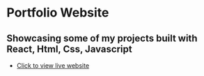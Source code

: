 # Portfolio Website
## Showcasing some of my projects built with React, Html, Css, Javascript
- [Click to view live website](https://portfolio-website-0egx.onrender.com) 
